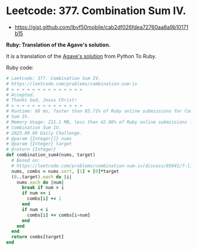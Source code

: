 # Leetcode: 377. Combination Sum IV.

- https://gist.github.com/lbvf50mobile/cab2df026fdea72760aa8a9b10171b15

**Ruby: Translation of the Agave's solution.**

It is a translation of the [Agave's solution](https://leetcode.com/problems/combination-sum-iv/discuss/85041/7-liner-in-Python-and-follow-up-question) from Python To Ruby.

Ruby code:
```Ruby
# Leetcode: 377. Combination Sum IV.
# https://leetcode.com/problems/combination-sum-iv
# = = = = = = = = = = = = = =
# Accepted.
# Thanks God, Jesus Christ!
# = = = = = = = = = = = = = =
# Runtime: 68 ms, faster than 85.71% of Ruby online submissions for Combination
# Sum IV.
# Memory Usage: 211.1 MB, less than 42.86% of Ruby online submissions for
# Combination Sum IV.
# 2023.09.09 Daily Challenge.
# @param {Integer[]} nums
# @param {Integer} target
# @return {Integer}
def combination_sum4(nums, target)
  # Based on:
  # https://leetcode.com/problems/combination-sum-iv/discuss/85041/7-liner-in-Python-and-follow-up-question
  nums, combs = nums.sort, [1] + [0]*target
  (0..target).each do |i|
    nums.each do |num|
      break if num > i
      if num == i
        combs[i] += 1
      end
      if num < i
        combs[i] += combs[i-num]
      end
    end
  end
  return combs[target]
end

```
